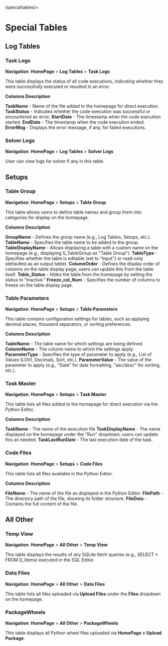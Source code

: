 (specialtables)=

# Special Tables

## Log Tables

### Task Logs

**Navigation**: **HomePage** > **Log Tables** > **Task Logs**

This table displays the status of all code executions, indicating whether they were successfully executed or resulted in an error.

**Columns Description**

**TaskName** - Name of the file added to the homepage for direct execution.
**TaskStatus** - Indicates whether the code execution was successful or encountered an error.
**StartDate** - The timestamp when the code execution started.
**EndDate** - The timestamp when the code execution ended.
**ErrorMsg** - Displays the error message, if any, for failed executions.   

### Solver Logs

**Navigation**: **HomePage** > **Log Tables** > **Solver Logs**

User can view logs for solver if any in this table.


## Setups

### Table Group 

**Navigation**: **HomePage** > **Setups** > **Table Group**

This table allows users to define table names and group them into categories for display on the homepage.

**Columns Description** 

**GroupName** - Defines the group name (e.g., Log Tables, Setups, etc.).
**TableName** - Specifies the table name to be added to the group.
**TableDisplayName** -  Allows displaying a table with a custom name on the homepage (e.g., displaying S_TableGroup as "Table Group").
**TableType** - Specifies whether the table is editable (set to "Input") or read-only (defaulted as an output table).
**ColumnOrder** - Defines the display order of columns on the table display page; users can update this from the table itself.
**Table_Status** - Hides the table from the homepage by setting the status to "Inactive."
**Freeze_col_Num** - Specifies the number of columns to freeze on the table display page.
 

### Table Parameters 

**Navigation**: **HomePage** > **Setups** > **Table Parameters**

This table contains configuration settings for tables, such as applying decimal places, thousand separators, or sorting preferences.

**Columns Description** 

**TableName** - The table name for which settings are being defined.
**ColumnName** - The column name to which the settings apply.
**ParameterType** - Specifies the type of parameter to apply (e.g., List of Values (LOV), Decimals, Sort, etc.).
**ParameterValue** - The value of the parameter to apply (e.g., "Date" for date formatting, "asc/desc" for sorting, etc.).

### Task Master

**Navigation**: **HomePage** > **Setups** > **Task Master**

This table lists all files added to the homepage for direct execution via the Python Editor.

**Columns Description**

**TaskName** - The name of the execution file
**TaskDisplayName** - The name displayed on the homepage under the "Run" dropdown; users can update this as needed.
**TaskLastRunDate** - The last execution date of the task.

### Code Files

**Navigation**: **HomePage** > **Setups** > **Code Files**

This table lists all files available in the Python Editor.

**Columns Description** 

**FileName** - The name of the file as displayed in the Python Editor.
**FilePath** - The directory path of the file, showing its folder structure.
**FileData** - Contains the full content of the file.

## All Other

### Temp View

**Navigation**: **HomePage** > **All Other** > **Temp View**

This table displays the results of any SQLite fetch queries (e.g., SELECT * FROM D_Items) executed in the SQL Editor.

### Data Files

**Navigation**: **HomePage** > **All Other** > **Data Files**

This table lists all files uploaded via **Upload Files** under the **Files** dropdown on the homepage.


### PackageWheels

**Navigation**: **HomePage** > **All Other** > **PackageWheels**

This table displays all Python wheel files uploaded via **HomePage > Upload Package**.
